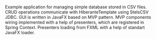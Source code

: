 Example application for managing simple database stored in CSV files. CRUD operations communicate with HiberanteTemplate using StelsCSV JDBC. GUI is written in JavaFX based on MVP pattern. MVP components wiring implemented with a help of presenters, which are registered in Spring Context. Presenters loading from FXML with a help of standart JavaFX loader.
